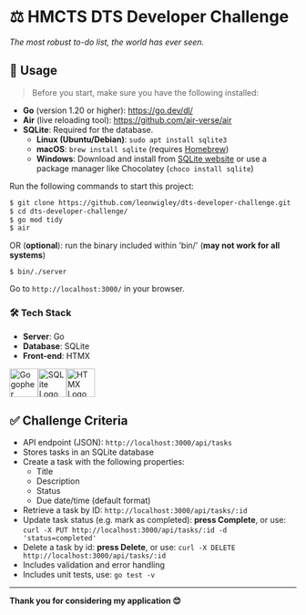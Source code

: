 # ⚖️ HMCTS DTS Developer Challenge
_The most robust to-do list, the world has ever seen._

## 🚀 Usage

> Before you start, make sure you have the following installed:

- **Go** (version 1.20 or higher): https://go.dev/dl/
- **Air** (live reloading tool): https://github.com/air-verse/air
- **SQLite**: Required for the database.
  - **Linux (Ubuntu/Debian)**: `sudo apt install sqlite3`
  - **macOS**: `brew install sqlite` (requires [Homebrew](https://brew.sh/))
  - **Windows**: Download and install from [SQLite website](https://www.sqlite.org/download.html) or use a package manager like Chocolatey (`choco install sqlite`)

Run the following commands to start this project:

```bash
$ git clone https://github.com/leonwigley/dts-developer-challenge.git
$ cd dts-developer-challenge/
$ go mod tidy
$ air
```

OR (**optional**): run the binary included within 'bin/' (**may not work for all systems**)
```
$ bin/./server
```

Go to ```http://localhost:3000/``` in your browser.

### 🛠️ Tech Stack 
- **Server**: Go
- **Database**: SQLite
- **Front-end**: HTMX

<img src="https://external-content.duckduckgo.com/iu/?u=https%3A%2F%2Fjuststickers.in%2Fwp-content%2Fuploads%2F2016%2F07%2Fgo-programming-language.png&f=1&nofb=1&ipt=7ac7a84b65a03543419662e947e8f6fc575353367542fe982a2417cf48d4cdad" alt="Go gopher mascot" height="50px" width="auto"><img src="https://external-content.duckduckgo.com/iu/?u=https%3A%2F%2Fassets.stickpng.com%2Fimages%2F62c46cd2a75b8945b1696713.png&f=1&nofb=1&ipt=469f09cd390a354179eaf8704603d9754186300a873f6ca655e8eccc3bc5ea35" alt="SQLite Logo" height="50" style="height: 50px; width: auto;"><img src="https://external-content.duckduckgo.com/iu/?u=https%3A%2F%2Fwww.saaspegasus.com%2Fstatic%2Fimages%2Fpegasus%2Fhtmx-icon.png&f=1&nofb=1&ipt=62a23fc13ab6a205f1077bf891c9fa166f40dbb32010cf3f2482ee0c4e44adca" alt="HTMX Logo" height="50" style="height: 50px; width: auto;">

## ✅ Challenge Criteria
- API endpoint (JSON): ```http://localhost:3000/api/tasks```
- Stores tasks in an SQLite database
- Create a task with the following properties:
  - Title
  - Description
  - Status
  - Due date/time (default format)
- Retrieve a task by ID: ```http://localhost:3000/api/tasks/:id```
- Update task status (e.g. mark as completed): **press Complete**, or use:  ```curl -X PUT http://localhost:3000/api/tasks/:id -d 'status=completed'```
- Delete a task by id: **press Delete**, or use: ```curl -X DELETE http://localhost:3000/api/tasks/:id```
- Includes validation and error handling
- Includes unit tests, use: ```go test -v```

---

__Thank you for considering my application 😊__